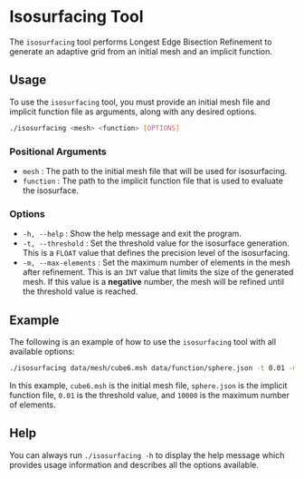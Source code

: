 # Isosurfacing Tool

The `isosurfacing` tool performs Longest Edge Bisection Refinement to generate an adaptive grid from an initial mesh and an implicit function.

## Usage

To use the `isosurfacing` tool, you must provide an initial mesh file and implicit function file as arguments, along with any desired options.

```bash
./isosurfacing <mesh> <function> [OPTIONS]
```

### Positional Arguments

- `mesh` : The path to the initial mesh file that will be used for isosurfacing.
- `function` : The path to the implicit function file that is used to evaluate the isosurface.

### Options

- `-h, --help` : Show the help message and exit the program.
- `-t, --threshold` : Set the threshold value for the isosurface generation. This is a `FLOAT` value that defines the precision level of the isosurfacing.
- `-m, --max-elements` : Set the maximum number of elements in the mesh after refinement. This is an `INT` value that limits the size of the generated mesh. If this value is a **negative** number, the mesh will be refined until the threshold value is reached.

## Example

The following is an example of how to use the `isosurfacing` tool with all available options:

```bash
./isosurfacing data/mesh/cube6.msh data/function/sphere.json -t 0.01 -m 10000 
```

In this example, `cube6.msh` is the initial mesh file, `sphere.json` is the implicit function file, `0.01` is the threshold value, and `10000` is the maximum number of elements.

## Help

You can always run `./isosurfacing -h` to display the help message which provides usage information and describes all the options available.
